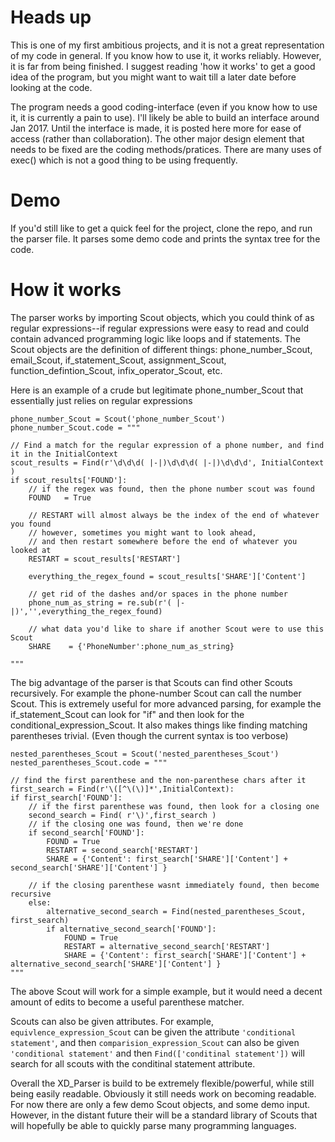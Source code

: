 # Heads up

This is one of my first ambitious projects, and it is not a great representation of my code in general. If you know how to use it, it works reliably. However, it is far from being finished. I suggest reading 'how it works' to get a good idea of the program, but you might want to wait till a later date before looking at the code.

The program needs a good coding-interface (even if you know how to use it, it is currently a pain to use). I'll likely be able to build an interface around Jan 2017. Until the interface is made, it is posted here more for ease of access (rather than collaboration). The other major design element that needs to be fixed are the coding methods/pratices. There are many uses of exec() which is not a good thing to be using frequently.

# Demo
If you'd still like to get a quick feel for the project, clone the repo, and run the parser file. It parses some demo code and prints the syntax tree for the code. 

# How it works
The parser works by importing Scout objects, which you could think of as regular expressions--if regular expressions were easy to read and could contain advanced programming logic like loops and if statements. The Scout objects are the definition of different things: phone_number_Scout, email_Scout, if_statement_Scout, assignment_Scout, function_defintion_Scout, infix_operator_Scout, etc. 

Here is an example of a crude but legitimate phone_number_Scout that essentially just relies on regular expressions
```
phone_number_Scout = Scout('phone_number_Scout')
phone_number_Scout.code = """

// Find a match for the regular expression of a phone number, and find it in the InitialContext
scout_results = Find(r'\d\d\d( |-|)\d\d\d( |-|)\d\d\d', InitialContext )
if scout_results['FOUND']:
    // if the regex was found, then the phone number scout was found
    FOUND   = True

    // RESTART will almost always be the index of the end of whatever you found
    // however, sometimes you might want to look ahead, 
    // and then restart somewhere before the end of whatever you looked at
    RESTART = scout_results['RESTART']
    
    everything_the_regex_found = scout_results['SHARE']['Content']
    
    // get rid of the dashes and/or spaces in the phone number
    phone_num_as_string = re.sub(r'( |-|)','',everything_the_regex_found)
    
    // what data you'd like to share if another Scout were to use this Scout
    SHARE    = {'PhoneNumber':phone_num_as_string} 

"""
```

The big advantage of the parser is that Scouts can find other Scouts recursively. For example the phone-number Scout can call the number Scout. This is extremely useful for more advanced parsing, for example the if_statement_Scout can look for "if" and then look for the conditional_expression_Scout. It also makes things like finding matching parentheses trivial. (Even though the current syntax is too verbose)

```
nested_parentheses_Scout = Scout('nested_parentheses_Scout')
nested_parentheses_Scout.code = """

// find the first parenthese and the non-parenthese chars after it
first_search = Find(r'\([^\(\)]*',InitialContext):
if first_search['FOUND']:
    // if the first parenthese was found, then look for a closing one
    second_search = Find( r'\)',first_search )
    // if the closing one was found, then we're done
    if second_search['FOUND']:
        FOUND = True
        RESTART = second_search['RESTART']
        SHARE = {'Content': first_search['SHARE']['Content'] + second_search['SHARE']['Content'] }

    // if the closing parenthese wasnt immediately found, then become recursive
    else:
        alternative_second_search = Find(nested_parentheses_Scout, first_search)
        if alternative_second_search['FOUND']:
            FOUND = True
            RESTART = alternative_second_search['RESTART']
            SHARE = {'Content': first_search['SHARE']['Content'] + alternative_second_search['SHARE']['Content'] }
"""
```

The above Scout will work for a simple example, but it would need a decent amount of edits to become a useful parenthese matcher.

Scouts can also be given attributes. For example, `equivlence_expression_Scout` can be given the attribute `'conditional statement'`, and then `comparision_expression_Scout` can also be given `'conditional statement'` and then `Find(['conditinal statement'])` will search for all scouts with the conditinal statement attribute. 

Overall the XD_Parser is build to be extremely flexible/powerful, while still being easily readable. Obviously it still needs work on becoming readable. For now there are only a few demo Scout objects, and some demo input. However, in the distant future their will be a standard library of Scouts that will hopefully be able to quickly parse many programming languages.
